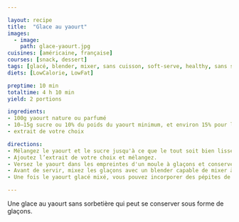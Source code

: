 ```yaml
---

layout: recipe
title:  "Glace au yaourt"
images:
  - image:
    path: glace-yaourt.jpg
cuisines: [américaine, française]
courses: [snack, dessert]
tags: [glacé, blender, mixer, sans cuisson, soft-serve, healthy, sans sorbetière, 3 ingrédients]
diets: [LowCalorie, LowFat]

preptime: 10 min
totaltime: 4 h 10 min
yield: 2 portions

ingredients:
- 100g yaourt nature ou parfumé
- 10–15g sucre ou 10% du poids du yaourt minimum, et environ 15% pour les becs sucrés
- extrait de votre choix

directions:
- Mélangez le yaourt et le sucre jusqu'à ce que le tout soit bien lisse. 
- Ajoutez l’extrait de votre choix et mélangez.
- Versez le yaourt dans les empreintes d'un moule à glaçons et conservez les au congélateur. 
- Avant de servir, mixez les glaçons avec un blender capable de mixer à haute vitesse ou disposant d'une fonction pour piller des glaçons et obtenir une consistance de crème glacée proche de la gelato. 
- Une fois le yaourt glacé mixé, vous pouvez incorporer des pépites de chocolat, oléagineux, caramel, etc.

---
```


Une glace au yaourt sans sorbetière qui peut se conserver sous forme de glaçons.